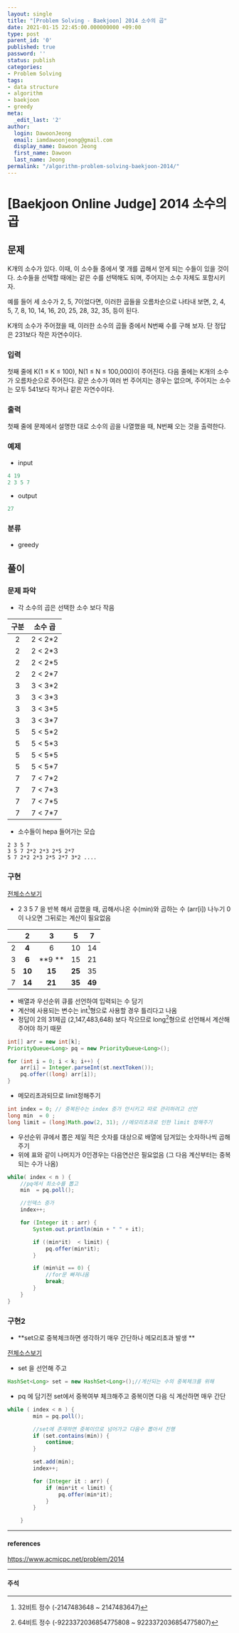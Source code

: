 ```yaml
---
layout: single
title: "[Problem Solving - Baekjoon] 2014 소수의 곱"
date: 2021-01-15 22:45:00.000000000 +09:00
type: post
parent_id: '0'
published: true
password: ''
status: publish
categories:
- Problem Solving
tags:
- data structure
- algorithm
- baekjoon
- greedy
meta:
  _edit_last: '2'
author:
  login: DawoonJeong
  email: iamdawoonjeong@gmail.com
  display_name: Dawoon Jeong
  first_name: Dawoon
  last_name: Jeong
permalink: "/algorithm-problem-solving-baekjoon-2014/"
---
```

# [Baekjoon Online Judge] 2014 소수의 곱

## 문제
K개의 소수가 있다. 이때, 이 소수들 중에서 몇 개를 곱해서 얻게 되는 수들이 있을 것이다. 소수들을 선택할 때에는 같은 수를 선택해도 되며, 주어지는 소수 자체도 포함시키자.

예를 들어 세 소수가 2, 5, 7이었다면, 이러한 곱들을 오름차순으로 나타내 보면, 2, 4, 5, 7, 8, 10, 14, 16, 20, 25, 28, 32, 35, 등이 된다.

K개의 소수가 주어졌을 때, 이러한 소수의 곱들 중에서 N번째 수를 구해 보자. 단 정답은 231보다 작은 자연수이다.

### 입력
첫째 줄에 K(1 ≤ K ≤ 100), N(1 ≤ N ≤ 100,000)이 주어진다. 다음 줄에는 K개의 소수가 오름차순으로 주어진다. 같은 소수가 여러 번 주어지는 경우는 없으며, 주어지는 소수는 모두 541보다 작거나 같은 자연수이다.

### 출력
첫째 줄에 문제에서 설명한 대로 소수의 곱을 나열했을 때, N번째 오는 것을 출력한다.

### 예제

- input

```java
4 19
2 3 5 7
```

- output

```java
27
```

### 분류
- greedy

## 풀이

### 문제 파악

- 각 소수의 곱은 선택한 소수 보다 작음  

| 구분 | 소수 곱  |
|:----:|:-------:|
| 2    | 2 < 2*2 |
| 2    | 2 < 2*3 |
| 2    | 2 < 2*5 |
| 2    | 2 < 2*7 |
| 3    | 3 < 3*2 |
| 3    | 3 < 3*3 |
| 3    | 3 < 3*5 |
| 3    | 3 < 3*7 |
| 5    | 5 < 5*2 |
| 5    | 5 < 5*3 |
| 5    | 5 < 5*5 |
| 5    | 5 < 5*7 |
| 7    | 7 < 7*2 |
| 7    | 7 < 7*3 |
| 7    | 7 < 7*5 |
| 7    | 7 < 7*7 |

- 소수들이 hepa 들어가는 모습

```
2 3 5 7
3 5 7 2*2 2*3 2*5 2*7
5 7 2*2 2*3 2*5 2*7 3*2 ....
```


### 구현


[전체소스보기](https://github.com/iamdawoonjeong/java-datastructure-algorithm/blob/master/java-algorithm-problem-solving/src/baekjoon/problem2014/Main2.java)

- 2 3 5 7 을 반복 해서 곱했을 때, 곱해서나온 수(min)와 곱하는 수 (arr[i])  나누기 0 이 나오면 그뒤로는 계산이 필요없음

|      |     2   |     3   |    5    |    7    |
|:----:|:-------:|:-------:|:-------:|:-------:|
| 2    |  **4**  |    6    |   10    |   14    |
| 3    |  **6**  |  **9 ** |   15    |   21    |
| 5    |  **10** |  **15** | **25**  |   35    |
| 7    |  **14** |  **21** | **35**  | **49**  |


- 배열과 우선순위 큐를 선언하여 입력되는 수 담기
- 계산에 사용되는 변수는 int[^1]형으로 사용할 경우 틀리다고 나옴  
- 정답이 2의 31제곱 (2,147,483,648) 보다 작으므로 long[^2]형으로 선언해서 계산해주어야 하기 때문


```java
int[] arr = new int[k];
PriorityQueue<Long> pq = new PriorityQueue<Long>();

for (int i = 0; i < k; i++) {
    arr[i] = Integer.parseInt(st.nextToken());
    pq.offer((long) arr[i]);
}
```


- 메모리초과되므로 limit정해주기

```java
int index = 0; // 중복된수는 index 증가 안시키고 따로 관리하려고 선언
long min  = 0 ;
long limit = (long)Math.pow(2, 31); //메모리초과로 인한 limit 정해주기
```

- 우선순위 큐에서 뽑은 제일 적은 숫자를 대상으로 배열에 담겨있는 숫자하나씩 곱해주기
- 위에 표와 같이 나머지가 0인경우는 다음연산은 필요없음 (그 다음 계산부터는 중복되는 수가 나옴)

```java
while( index < n ) {
    //pq에서 최소수를 뽑고
    min  = pq.poll();

    //인덱스 증가
    index++;

    for (Integer it : arr) {
        System.out.println(min + " " + it);

        if ((min*it)  < limit) {
            pq.offer(min*it);
        }

        if (min%it == 0) {
            //for문 빠져나옴
            break;
        }
    }
}

```



### 구현2

- **set으로 중복체크하면 생각하기 매우 간단하나 메모리초과 발생 **

[전체소스보기](https://github.com/iamdawoonjeong/java-datastructure-algorithm/blob/master/java-algorithm-problem-solving/src/baekjoon/problem2014/Main2.java)

- set 을 선언해 주고
```java
HashSet<Long> set = new HashSet<Long>();//계산되는 수의 중복체크를 위해
```

- pq 에 담기전 set에서 중복여부 체크해주고 중복이면 다음 식 계산하면 매우 간단

```java
while ( index < n ) {
        min = pq.poll();

        //set에 존재하면 중복이므로 넘어가고 다음수 뽑아서 진행
        if (set.contains(min)) {
            continue;
        }

        set.add(min);
        index++;

        for (Integer it : arr) {
            if (min*it < limit) {
                pq.offer(min*it);
            }
        }

    }
```

---

#### references
<https://www.acmicpc.net/problem/2014>

----

#### 주석
[^1]: 32비트 정수 (-2147483648 ~ 2147483647)
[^2]: 64비트 정수 (-9223372036854775808 ~ 9223372036854775807)

